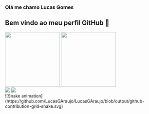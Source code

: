 ### Olá me chamo Lucas Gomes 
## Bem vindo ao meu perfil GitHub 👋

<div>
<a href="https://github.com/LucasGAraujo">
<img height="180em" src="https://github-readme-stats.vercel.app/api/top-langs/?LucasGAraujo-aqui&layout=compact&langs_count=7&theme=dracula"/>
<img height="180em" src="https://github-readme-stats.vercel.app/api?LucasGAraujo-aqui&show_icons=true&theme=dracula&include_all_commits=true&count_private=true"/>
</div>
<div>
<a href="https://www.linkedin.com/in/lucas-gomes-b78109240/" target="_blank"><img src="https://img.shields.io/badge/-LinkedIn-%230077B5?style=for-the-badge&logo=linkedin&logoColor=white" target="_blank"></a>  
<a href = "mailto:Lucasdag445@gmail.com"><img src="https://img.shields.io/badge/Gmail-D14836?style=for-the-badge&logo=gmail&logoColor=white" target="_blank"></a>
</div>
![Snake animation](https://github.com/LucasGAraujo/LucasGAraujo/blob/output/github-contribution-grid-snake.svg)
